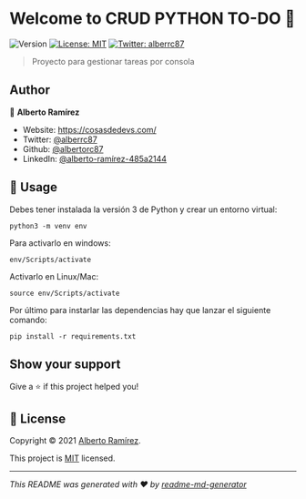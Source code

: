 # Welcome to CRUD PYTHON TO-DO 👋
![Version](https://img.shields.io/badge/version-0.1-blue.svg?cacheSeconds=2592000)
[![License: MIT](https://img.shields.io/badge/License-MIT-yellow.svg)](https://github.com/albertorc87/crud-python-to-do/blob/main/LICENSE)
[![Twitter: alberrc87](https://img.shields.io/twitter/follow/alberrc87.svg?style=social)](https://twitter.com/alberrc87)

> Proyecto para gestionar tareas por consola

## Author

👤 **Alberto Ramírez**

* Website: https://cosasdedevs.com/
* Twitter: [@alberrc87](https://twitter.com/alberrc87)
* Github: [@albertorc87](https://github.com/albertorc87)
* LinkedIn: [@alberto-ramírez-485a2144](https://linkedin.com/in/alberto-ramírez-485a2144)

## 🚀 Usage

Debes tener instalada la versión 3 de Python y crear un entorno virtual:

```
python3 -m venv env
```

Para activarlo en windows:

```
env/Scripts/activate
```

Activarlo en Linux/Mac:

```
source env/Scripts/activate
```

Por último para instarlar las dependencias hay que lanzar el siguiente comando:

```
pip install -r requirements.txt
```

## Show your support

Give a ⭐️ if this project helped you!


## 📝 License

Copyright © 2021 [Alberto Ramírez](https://github.com/albertorc87).

This project is [MIT](https://github.com/albertorc87/crud-python-to-do/blob/main/LICENSE) licensed.

***
_This README was generated with ❤️ by [readme-md-generator](https://github.com/kefranabg/readme-md-generator)_